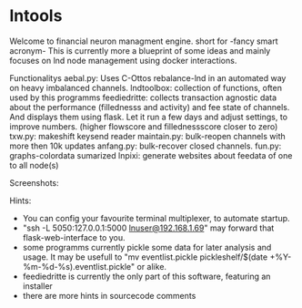 # lntools
Welcome to financial neuron managment engine. short for -fancy smart acronym- This is currently more a blueprint of some ideas and mainly focuses on lnd node management using docker interactions.

Functionalitys
  aebal.py: Uses C-Ottos rebalance-lnd in an automated way on heavy imbalanced channels.
  lndtoolbox: collection of functions, often used by this programms
  feediedritte: collects transaction agnostic data about the performance (fillednesss and activity) and fee state of channels. And displays them using flask. Let it run a few days and adjust settings, to improve numbers. (higher flowscore and fillednessscore closer to zero)
  txw.py: makeshift keysend reader
  maintain.py: bulk-reopen channels with more then 10k updates
  anfang.py: bulk-recover closed channels.
  fun.py: graphs-colordata sumarized
  lnpixi: generate websites about feedata of one to all node(s)

Screenshots:


Hints:
  - You can config your favourite terminal multiplexer, to automate startup.
  - "ssh -L 5050:127.0.0.1:5000 lnuser@192.168.1.69" may forward that flask-web-interface to you.
  - some programms currently pickle some data for later analysis and usage. It may be usefull to "mv eventlist.pickle  pickleshelf/$(date +%Y-%m-%d-%s).eventlist.pickle" or alike.
  - feediedritte is currently the only part of this software, featuring an installer
  - there are more hints in sourcecode comments
